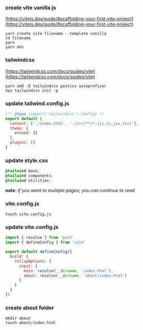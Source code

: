 ### create vite vanilla js

[https://vitejs.dev/guide/#scaffolding-your-first-vite-project](https://vitejs.dev/guide/#scaffolding-your-first-vite-project)

```
yarn create vite filename --template vanilla
cd filename
yarn
yarn dev
```

### tailwindcss

[https://tailwindcss.com/docs/guides/vite](https://tailwindcss.com/docs/guides/vite)

```
yarn add -D tailwindcss postcss autoprefixer
npx tailwindcss init -p
```

### update tailwind.config.js

```js
/** @type {import('tailwindcss').Config} */
export default {
  content: ['./index.html', './src/**/*.{js,ts,jsx,tsx}'],
  theme: {
    extend: {}
  },
  plugins: []
}
```

### update style.css

```css
@tailwind base;
@tailwind components;
@tailwind utilities;
```

**note**: _if you want to multiple pages, you can continue to read_

### vite.config.js

```
touch vite.config.js
```

### update vite.config.js

```js
import { resolve } from 'path'
import { defineConfig } from 'vite'

export default defineConfig({
  build: {
    rollupOptions: {
      input: {
        main: resolve(__dirname, 'index.html'),
        about: resolve(__dirname, 'about/index.html')
      }
    }
  }
})
```

### create about folder

```
mkdir about
touch about/index.html
```

